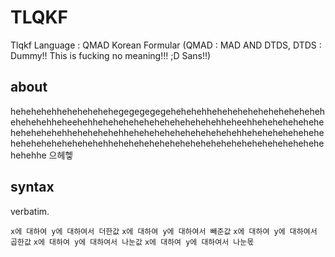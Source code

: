 # TLQKF
Tlqkf Language : QMAD Korean Formular  (QMAD : MAD AND DTDS,  DTDS : Dummy!! This is fucking no meaning!!! ;D Sans!!)

## about

hehehehehhehehehehehegegegegegehehehehhehehehehehehehehehehehehehehehheheehehhehehehehehehehehehehehehheheehhehehehehehehehehehehehehhehehehehehhehehehehehehehehehehehhehehehehehehehehehehehehehehehehehhehehehehehehehehehehehehehehehehehehehehehehehhe
으헤헿

## syntax

verbatim.

`x에 대하여 y에 대하여서 더한값`
`x에 대하여 y에 대하여서 빼준값`
`x에 대하여 y에 대하여서 곱한값`
`x에 대하여 y에 대하여서 나눈값`
`x에 대하여 y에 대하여서 나눈몫`
